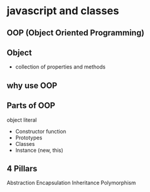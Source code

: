 # javascript and classes

## OOP (Object Oriented Programming)

## Object

- collection of properties and methods

## why use OOP

## Parts of OOP

object literal

- Constructor function
- Prototypes
- Classes
- Instance (new, this)

## 4 Pillars

Abstraction
Encapsulation
Inheritance
Polymorphism
